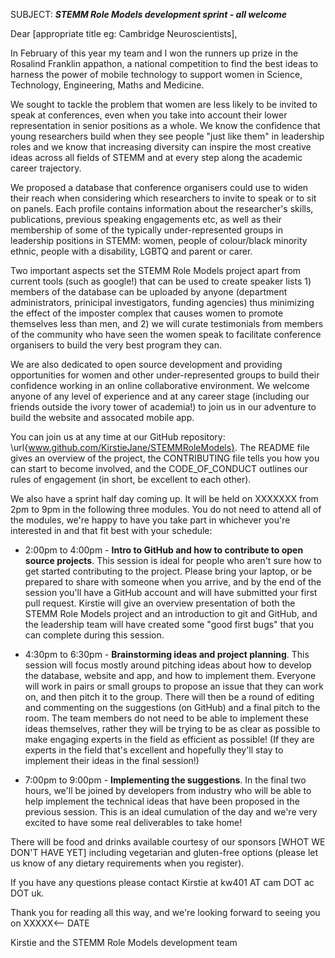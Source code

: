 SUBJECT: ***STEMM Role Models development sprint - all welcome***

Dear [appropriate title eg: Cambridge Neuroscientists],

In February of this year my team and I won the runners up prize in the Rosalind Franklin appathon, a national competition to find the best ideas to harness the power of mobile technology to support women in Science, Technology, Engineering, Maths and Medicine.

We sought to tackle the problem that women are less likely to be invited to speak at conferences, even when you take into account their lower representation in senior positions as a whole. We know the confidence that young researchers build when they see people "just like them" in leadership roles and we know that increasing diversity can inspire the most creative ideas across all fields of STEMM and at every step along the academic career trajectory.

We proposed a database that conference organisers could use to widen their reach when considering which researchers to invite to speak or to sit on panels. Each profile contains information about the researcher's skills, publications, previous speaking engagements etc, as well as their membership of some of the typically under-represented groups in leadership positions in STEMM: women, people of colour/black minority ethnic, people with a disability, LGBTQ and parent or carer.

Two important aspects set the STEMM Role Models project apart from current tools (such as google!) that can be used to create speaker lists 1) members of the database can be uploaded by anyone (department administrators, prinicipal investigators, funding agencies) thus minimizing the effect of the imposter complex that causes women to promote themselves less than men, and 2) we will curate testimonials from members of the community who have seen the women speak to facilitate conference organisers to build the very best program they can.

We are also dedicated to open source development and providing opportunities for women and other under-represented groups to build their confidence working in an online collaborative environment. We welcome anyone of any level of experience and at any career stage (including our friends outside the ivory tower of academia!) to join us in our adventure to build the website and assocated mobile app.

You can join us at any time at our GitHub repository: \url{www.github.com/KirstieJane/STEMMRoleModels}. The README file gives an overview of the project, the CONTRIBUTING file tells you how you can start to become involved, and the CODE\_OF\_CONDUCT outlines our rules of engagement (in short, be excellent to each other).

We also have a sprint half day coming up. It will be held on XXXXXXX from 2pm to 9pm in the following three modules. You do not need to attend all of the modules, we're happy to have you take part in whichever you're interested in and that fit best with your schedule:

  * 2:00pm to 4:00pm - **Intro to GitHub and how to contribute to open source projects**. This session is ideal for people who aren't sure how to get started contributing to the project. Please bring your laptop, or be prepared to share with someone when you arrive, and by the end of the session you'll have a GitHub account and will have submitted your first pull request. Kirstie will give an overview presentation of both the STEMM Role Models project and an introduction to git and GitHub, and the leadership team will have created some "good first bugs" that you can complete during this session.

  * 4:30pm to 6:30pm - **Brainstorming ideas and project planning**. This session will focus mostly around pitching ideas about how to develop the database, website and app, and how to implement them. Everyone will work in pairs or small groups to propose an issue that they can work on, and then pitch it to the group. There will then be a round of editing and commenting on the suggestions (on GitHub) and a final pitch to the room. The team members do not need to be able to implement these ideas themselves, rather they will be trying to be as clear as possible to make engaging experts in the field as efficient as possible! (If they are experts in the field that's excellent and hopefully they'll stay to implement their ideas in the final session!)

  * 7:00pm to 9:00pm - **Implementing the suggestions**. In the final two hours, we'll be joined by developers from industry who will be able to help implement the technical ideas that have been proposed in the previous session. This is an ideal cumulation of the day and we're very excited to have some real deliverables to take home!


There will be food and drinks available courtesy of our sponsors [WHOT WE DON'T HAVE YET] including vegetarian and gluten-free options (please let us know of any dietary requirements when you register).

If you have any questions please contact Kirstie at kw401 AT cam DOT ac DOT uk.

Thank you for reading all this way, and we're looking forward to seeing you on XXXXX<-- DATE

Kirstie and the STEMM Role Models development team
